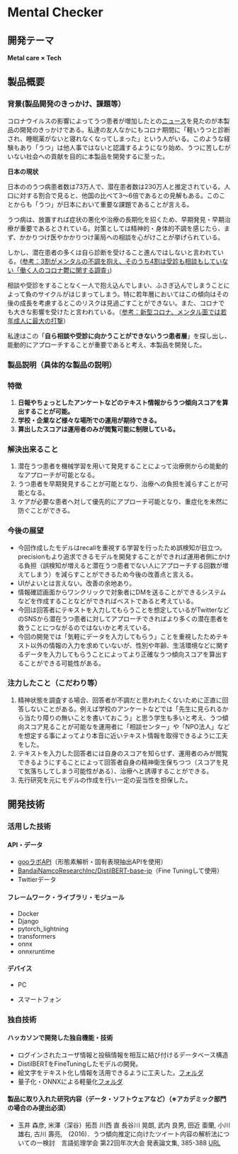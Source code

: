 # Mental Checker
## 開発テーマ 
**Metal care × Tech**
## 製品概要
### 背景(製品開発のきっかけ、課題等）
コロナウイルスの影響によってうつ患者が増加したとの[ニュース](https://www.yomiuri.co.jp/medical/20210619-OYT1T50169/)を見たのが本製品の開発のきっかけである。私達の友人なかにもコロナ期間に「軽いうつと診断され、睡眠薬がないと寝れなくなってしまった」という人がいる。このような経験もあり「うつ」は他人事ではないと認識するようになり始め、うつに苦しむがいない社会への貢献を目的に本製品を開発するに至った。

**日本の現状**

日本ののうつ病患者数は73万人で、潜在患者数は230万人と推定されている。人口に対する割合で見ると、他国の比べて3〜6倍であるとの見解もある。このことからも「うつ」が日本において重要な課題であることが言える。

うつ病は、放置すれば症状の悪化や治療の長期化を招くため、早期発見・早期治療が重要であるとされている。対策としては精神的・身体的不調を感じたら、まず、かかりつけ医やかかりつけ薬局への相談を心がけことが挙げられている。

しかし、潜在患者の多くは自ら診断を受けること進んではしないと言われている。([参考：3割がメンタルの不調を抱え、そのうち4割は受診も相談もしていない「働く人のコロナ鬱に関する調査」](https://prtimes.jp/main/html/rd/p/000000224.000018991.html))

相談や受診をすることなく一人で抱え込んでしまい、ふさぎ込んでしまうことによって負のサイクルがはじまってしまう。特に若年層においてはこの傾向はその後の成長を考慮するとこのリスクは見過ごすことができない。また、コロナでも大きな影響を受けたと言われている。（[参考：新型コロナ、メンタル面では若年成人に最大の打撃](https://news.yahoo.co.jp/articles/ade0a8e390f6acd40747932de2582bcb14e4a326)）

私達はこの「**自ら相談や受診に向かうことができないうつ患者層**」を探し出し、能動的にアプローチすることが重要であると考え、本製品を開発した。

### 製品説明（具体的な製品の説明）
### 特徴
1. **日報やちょっとしたアンケートなどのテキスト情報からうつ傾向スコアを算出することが可能。**
2. **学校・企業など様々な場所での運用が期待できる。**
3. **算出したスコアは運用者のみが閲覧可能に制限している。**

### 解決出来ること
1. 潜在うつ患者を機械学習を用いて発見することによって治療側からの能動的なアプローチが可能となる。
1. うつ患者を早期発見することが可能となり、治療への負担を減らすことが可能となる。
1. ケアが必要な患者へ対して優先的にアプローチ可能となり、重症化を未然に防ぐことができる。

### 今後の展望
- 今回作成したモデルはrecallを重視する学習を行ったため誤検知が目立つ。precisionもより追求できるモデルを開発することができれば運用者側にかける負担（誤検知が増えると潜在うつ患者でない人にアプローチする回数が増えてしまう）を減らすことができるため今後の改善点と言える。
- UIがよいとは言えない。改善の余地あり。
- 情報確認画面からワンクリックで対象者にDMを送ることができるシステムなどを作成することなどができればベストであると考えている。
- 今回は回答者にテキストを入力してもらうことを想定しているがTwitterなどのSNSから潜在うつ患者に対してアプローチできればより多くの潜在患者を救うことにつながるのではないかと考えている。
- 今回の開発では「気軽にデータを入力してもらう」ことを重視したためテキスト以外の情報の入力を求めていないが、性別や年齢、生活環境などに関するデータを入力してもらうことによってより正確なうつ傾向スコアを算出することができる可能性がある。
### 注力したこと（こだわり等）
1. 精神状態を調査する場合、回答者が不調だと思われたくないために正直に回答しないことがある。例えば学校のアンケートなどでは「先生に見られるから当たり障りの無いことを書いておこう」と思う学生も多いと考え、うつ傾向スコア見ることが可能なを運用者に「相談センター」や「NPO法人」などを想定する事によってより本音に近いテキスト情報を取得できるように工夫をした。
1. テキストを入力した回答者には自身のスコアを知らせず、運用者のみが閲覧できるようにすることによって回答者自身の精神衛生保ちつつ（スコアを見て気落ちしてしまう可能性がある）、治療へと誘導することができる。
1. 先行研究を元にモデルの作成を行い一定の妥当性を担保した。

## 開発技術
### 活用した技術
#### API・データ
- [gooラボAPI](https://labs.goo.ne.jp/api/)（形態素解析・固有表現抽出APIを使用）
- [BandaiNamcoResearchInc/DistilBERT-base-jp](https://github.com/BandaiNamcoResearchInc/DistilBERT-base-jp)（Fine Tuningして使用）
- Twitierデータ

#### フレームワーク・ライブラリ・モジュール
- Docker
- Django
- pytorch_lightning
- transformers
- onnx
- onnxruntime


#### デバイス
* PC
- スマートフォン

### 独自技術
#### ハッカソンで開発した独自機能・技術
- ログインされたユーザ情報と投稿情報を相互に結び付けるデータベース構造
- DistilBERTをFineTuningしたモデルの開発。
- 絵文字をテキスト化し情報を活用できるように工夫した。[フォルダ](https://github.com/jphacks/C_2111/blob/master/bert/wtfml/utils/utils.py)
- 量子化・ONNXによる軽量化[フォルダ](https://github.com/jphacks/C_2111/tree/master/bert/wtfml/predictor)

#### 製品に取り入れた研究内容（データ・ソフトウェアなど）（※アカデミック部門の場合のみ提出必須）
- 玉井 森彦,  米澤（深谷）拓吾 川西 直 長谷川 晃朗, 武内 良男, 田近 亜蘭, 小川 雄右, 古川 壽亮,　(2016)．うつ傾向推定に向けたツイート内容の解析法についての一検討　言語処理学会 第22回年次大会 発表論文集, 385-388 [URL](https://www.anlp.jp/proceedings/annual_meeting/2016/pdf_dir/B2-1.pdf)
